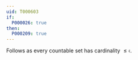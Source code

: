 ```yaml
---
uid: T000603
if:
  P000026: true
then:
  P000209: true
---
```


Follows as every countable set has cardinality $\leq\mathfrak c$.
